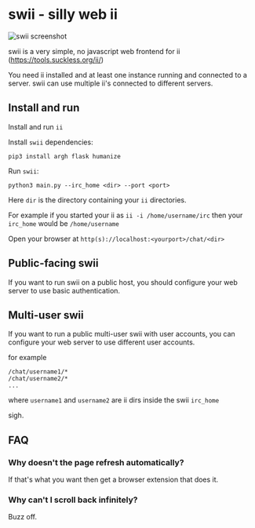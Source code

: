 # swii - silly web ii

![swii screenshot](https://i.imgur.com/KbDq9OK.png)

swii is a very simple, no javascript web frontend for ii (https://tools.suckless.org/ii/)

You need ii installed and at least one instance running and connected to a server. swii can use multiple ii's connected to different servers.

## Install and run

Install and run `ii`

Install `swii` dependencies:

    pip3 install argh flask humanize


Run `swii`:

    python3 main.py --irc_home <dir> --port <port>

Here `dir` is the directory containing your `ii` directories.

For example if you started your ii as `ii -i /home/username/irc` then your `irc_home` would be `/home/username`

Open your browser at `http(s)://localhost:<yourport>/chat/<dir>`
    
## Public-facing swii

If you want to run swii on a public host, you should configure your web server to use basic authentication.

## Multi-user swii

If you want to run a public multi-user swii with user accounts, you can configure your web server to use different user accounts.

for example

    /chat/username1/*
    /chat/username2/*
    ...

where `username1` and `username2` are ii dirs inside the swii `irc_home`

sigh.

## FAQ

### Why doesn't the page refresh automatically?

If that's what you want then get a browser extension that does it.

### Why can't I scroll back infinitely?

Buzz off.
